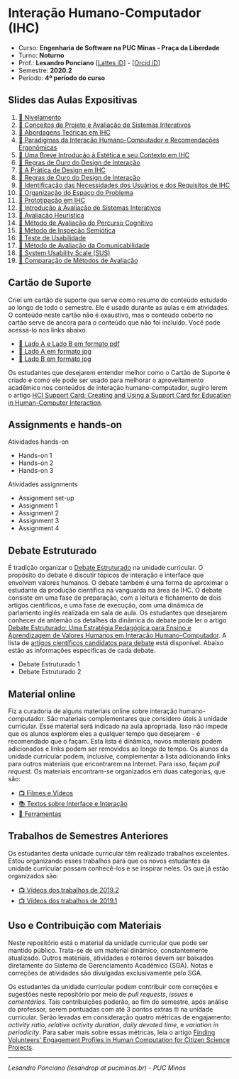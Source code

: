 # Interação Humano-Computador (IHC) 

* Curso: **Engenharia de Software na PUC Minas - Praça da Liberdade**
* Turno: **Noturno**
* Prof.: **Lesandro Ponciano**   [[Lattes iD](http://lattes.cnpq.br/2211388362277178)] - [[Orcid iD](http://orcid.org/0000-0002-5724-0094)]
* Semestre: **2020.2**
* Período: **4º período do curso**

## Slides das Aulas Expositivas
1. [:notebook: Nivelamento](01-SlidesDasAulas/IHC-01-Nivelamento.pdf)
1. [:notebook: Conceitos de Projeto e Avaliação de Sistemas Interativos](01-SlidesDasAulas/IHC-02-Conceito%20de%20interface%20e%20de%20design%20da%20interação.pdf)
1. [:notebook: Abordagens Teóricas em IHC](01-SlidesDasAulas/IHC-03-Abordagens%20Teoricas%20em%20IHC.pdf)
1. [:notebook: Paradigmas da Interação Humano-Computador e Recomendações Ergonômicas](01-SlidesDasAulas/IHC-04-Paradigmas%20da%20interacao%20humano-computador.pdf)
1. [:notebook: Uma Breve Introdução à Estética e seu Contexto em IHC](01-SlidesDasAulas/IHC-05-Est%C3%A9tica%20em%20IHC.pdf)
1. [:notebook: Regras de Ouro do Design de Interação](01-SlidesDasAulas/IHC-06-Regras%20de%20ouro%20do%20design%20de%20intera%C3%A7%C3%A3o.pdf)
1. [:notebook: A Prática de Design em IHC](01-SlidesDasAulas/IHC-07-Design%20em%20IHC.pdf)
1. [:notebook: Regras de Ouro do Design de Interação](01-SlidesDasAulas/IHC-06-Regras%20de%20ouro%20do%20design%20de%20intera%C3%A7%C3%A3o.pdf)
1. [:notebook: Identificação das Necessidades dos Usuários e dos Requisitos de IHC](01-SlidesDasAulas/IHC-09-Necessidades%20e%20Requisitos%20de%20IHC.pdf)
1. [:notebook: Organização do Espaço do Problema](01-SlidesDasAulas/IHC-10-Organizacao%20do%20espaco%20do%20problema.pdf)
1. [:notebook: Prototipação em IHC](01-SlidesDasAulas/IHC-11-Prototipa%C3%A7%C3%A3o%20em%20IHC.pdf)
1. [:notebook: Introdução à Avaliação de Sistemas Interativos](01-SlidesDasAulas/IHC-12-Introdu%C3%A7%C3%A3o%20a%20Avalia%C3%A7%C3%A3o%20em%20IHC.pdf)
1. [:notebook: Avaliação Heurística](01-SlidesDasAulas/IHC-13-Avalia%C3%A7%C3%A3oHeur%C3%ADstica.pdf)
1. [:notebook: Método de Avaliação do Percurso Cognitivo](01-SlidesDasAulas/IHC-14-M%C3%A9todoDeAvalia%C3%A7%C3%A3oDoPercursoCognitivo.pdf)
1. [:notebook: Método de Inspeção Semiótica](01-SlidesDasAulas/IHC-15-M%C3%A9todoDeInspe%C3%A7%C3%A3oSemi%C3%B3tica.pdf)
1. [:notebook: Teste de Usabilidade](01-SlidesDasAulas/IHC-16-TesteDeUsabilidade.pdf)
1. [:notebook: Método de Avaliação da Comunicabilidade](01-SlidesDasAulas/IHC-17-M%C3%A9todoDeAvalia%C3%A7%C3%A3oDaComunicabilidade.pdf)
1. [:notebook: System Usability Scale (SUS)](01-SlidesDasAulas/IHC-18-SystemUsabilityScale.pdf)
1. [:notebook: Comparação de Métodos de Avaliação](01-SlidesDasAulas/IHC-19-Avalia%C3%A7%C3%A3oCompara%C3%A7%C3%A3o.pdf)

## Cartão de Suporte

Criei um cartão de suporte que serve como resumo do conteúdo estudado ao longo de todo o semestre. Ele é usado durante as aulas e em atividades. O conteúdo neste cartão não é exaustivo, mas o conteúdo coberto no cartão serve de ancora para o conteúdo que não foi incluído. Você pode acessá-lo nos links abaixo.
* [:gift: Lado A e Lado B em formato pdf](03-Cart%C3%A3oDeSuporte-HCISupportCard/Cart%C3%A3o-IHC.pdf)
* [:gift: Lado A em formato jpg](03-Cart%C3%A3oDeSuporte-HCISupportCard/Cart%C3%A3o-IHC-A.jpg)
* [:gift: Lado B em formato jpg](03-Cart%C3%A3oDeSuporte-HCISupportCard/Cart%C3%A3o-IHC-B.jpg)

Os estudantes que desejarem entender melhor como o Cartão de Suporte é criado e como ele pode ser usado para melhorar o aproveitamento acadêmico nos conteúdos de interação humano-computador, sugiro lerem o artigo [HCI Support Card: Creating and Using a Support Card for Education in Human-Computer Interaction](https://doi.org/10.5753/ihc.2019.8409).

## Assignments e hands-on

Atividades hands-on
* Hands-on 1
* Hands-on 2
* Hands-on 3

Atividades assignments
* Assignment  set-up
* Assignment  1
* Assignment  2
* Assignment  3
* Assignment  4

## Debate Estruturado

É tradição organizar o [Debate Estruturado](https://doi.org/10.5753/ihc.2018.4209) na unidade curricular. O propósito do debate é discutir tópicos de interação e interface que envolvem valores humanos. O debate também é uma forma de aproximar o estudante da produção científica na vanguarda na área de IHC. O debate consiste em uma fase de preparação, com a leitura e fichamento de dois artigos científicos, e uma fase de execução, com uma dinâmica de parlamento inglês realizada em sala de aula. Os estudantes que desejarem conhecer de antemão os detalhes da dinâmica do debate pode ler o artigo [Debate Estruturado: Uma Estratégia Pedagógica para Ensino e Aprendizagem de Valores Humanos em Interação Humano-Computador](https://doi.org/10.5753/ihc.2018.4209). A lista de [artigos científicos candidatos para debate](04-DebateEstruturado/Links-ArtigosCient%C3%ADficos.md) está disponível. Abaixo estão as informações específicas de cada debate.

* Debate Estruturado 1
* Debate Estruturado 2

## Material online
Fiz a curadoria de alguns materiais online sobre interação humano-computador. São materiais complementares que considero úteis à unidade curricular. Esse material será indicado na aula apropriada. Isso não impede que os alunos explorem eles a qualquer tempo que desejarem -  é recomendado que o façam. Esta lista é dinâmica, novos materiais podem adicionados e links podem ser removidos ao longo do tempo. Os alunos da unidade curricular podem, inclusive, complementar a lista adicionando links para outros materiais que encontrarem na Internet. Para isso, façam _pull request_. Os materiais encontram-se organizados em duas categorias, que são:

* [:tv: Filmes e Vídeos](00a-MaterialOnline/Links-FilmesVideos.md)
* [:books: Textos sobre Interface e Interação](00a-MaterialOnline/Links-InterfaceIntera%C3%A7%C3%A3o.md)
* [:wrench: Ferramentas](05-Ferramentas/Links-Ferramentas.md)

## Trabalhos de Semestres Anteriores

Os estudantes desta unidade curricular têm realizado trabalhos excelentes. Estou organizando esses trabalhos para que os novos estudantes da unidade curricular possam conhecê-los e se inspirar neles. Os que já estão organizados são:

* [:tv: Vídeos dos trabalhos de 2019.2](TrabalhosDeExAlunos/2019-2-Videos.md)
* [:tv: Vídeos dos trabalhos de 2019.1](TrabalhosDeExAlunos/2019-1-Videos.md)


## Uso e Contribuição com Materiais

Neste repositório está o material da unidade curricular que pode ser mantido público. Trata-se de um material dinâmico, constantemente atualizado. Outros materiais, atividades e roteiros devem ser baixados diretamente do Sistema de Gerenciamento Acadêmico (SGA). Notas e correções de atividades são divulgadas exclusivamente pelo SGA. 

Os estudantes da unidade curricular podem contribuir com correções e sugestões neste repositório por meio de _pull requests_, _issues_ e _comentários_. Tais contribuições poderão, ao fim do semestre, após análise do professor, serem pontuadas com até 3 pontos extras :nerd_face: na unidade curricular. Serão levadas em consideração quatro métricas de engajamento: _activity ratio_, _relative activity duration_, _daily devoted time_, e _variation in periodicity_. Para saber mais sobre essas métricas, leia o artigo [Finding Volunteers' Engagement Profiles in Human Computation for Citizen Science Projects](http://dx.doi.org/10.15346/hc.v1i2.12).

---

_Lesandro Ponciano (lesandrop at pucminas.br) - PUC Minas_